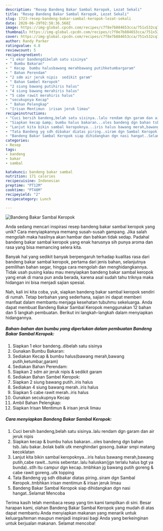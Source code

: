 ```yaml
---
description: "Resep Bandeng Bakar Sambal Keropok, Lezat Sekali"
title: "Resep Bandeng Bakar Sambal Keropok, Lezat Sekali"
slug: 1723-resep-bandeng-bakar-sambal-keropok-lezat-sekali
date: 2020-06-29T02:58:36.560Z
image: https://img-global.cpcdn.com/recipes/c7f8e7b884653cca/751x532cq70/bandeng-bakar-sambal-keropok-foto-resep-utama.jpg
thumbnail: https://img-global.cpcdn.com/recipes/c7f8e7b884653cca/751x532cq70/bandeng-bakar-sambal-keropok-foto-resep-utama.jpg
cover: https://img-global.cpcdn.com/recipes/c7f8e7b884653cca/751x532cq70/bandeng-bakar-sambal-keropok-foto-resep-utama.jpg
author: Randy Parker
ratingvalue: 4.8
reviewcount: 5
recipeingredient:
- "1 ekor bandengdibelah satu sisinya"
- " Bumbu Bakaran"
- " Kecap  bumbu halusbawang merahbawang putihketumbargaram"
- " Bahan Perendam"
- "2 sdm air jeruk nipis  sedikit garam"
- " Bahan Sambel Keropok"
- "2 siung bawang putihiris halus"
- "4 siung bawang merahiris halus"
- "5 cabe rawit merahiris halus"
- "secukupnya Kecap"
- " Bahan Pelengkap"
- "Irisan Mentimun  irisan jeruk limau"
recipeinstructions:
- "Cuci bersih bandeng,belah satu sisinya..lalu rendam dgn garam dan air jeruk nipis"
- "Siapkan kecap &amp; bumbu halus bakaran...oles bandeng dgn bahan tsb..lalu bakar..bolak balik utk menghindari gosong..bakar smpi matang kecoklatan"
- "Lanjut kita bikin sambal keropoknya...iris halus bawang merah,bawang putih,cabe rawit...tumis sebentar..lalu haluskan(jgn terlalu halus bgt ya bunda)..stlh itu campur dgn kecap..tmbhkan jg bawang putih goreng &amp; cabe rawit goreng..utk topping"
- "Tata Bandeng yg sdh dibakar diatas piring..siram dgn Sambal Keropok..tmbhkan irisan mentimun &amp; irisan jeruk limau"
- "Bandeng Bakar Sambal Keropok siap dihidangkan dgn nasi hangat..Selamat Mencoba"
categories:
- Resep
tags:
- bandeng
- bakar
- sambal

katakunci: bandeng bakar sambal 
nutrition: 171 calories
recipecuisine: Indonesian
preptime: "PT12M"
cooktime: "PT48M"
recipeyield: "2"
recipecategory: Lunch

---
```



![Bandeng Bakar Sambal Keropok](https://img-global.cpcdn.com/recipes/c7f8e7b884653cca/751x532cq70/bandeng-bakar-sambal-keropok-foto-resep-utama.jpg)

Anda sedang mencari inspirasi resep bandeng bakar sambal keropok yang unik? Cara menyiapkannya memang susah-susah gampang. Jika salah mengolah maka hasilnya akan hambar dan bahkan tidak sedap. Padahal bandeng bakar sambal keropok yang enak harusnya sih punya aroma dan rasa yang bisa memancing selera kita.

Banyak hal yang sedikit banyak berpengaruh terhadap kualitas rasa dari bandeng bakar sambal keropok, pertama dari jenis bahan, selanjutnya pemilihan bahan segar, hingga cara mengolah dan menghidangkannya. Tidak usah pusing kalau mau menyiapkan bandeng bakar sambal keropok yang enak di mana pun anda berada, karena asal sudah tahu triknya maka hidangan ini bisa menjadi sajian spesial.




Nah, kali ini kita coba, yuk, siapkan bandeng bakar sambal keropok sendiri di rumah. Tetap berbahan yang sederhana, sajian ini dapat memberi manfaat dalam membantu menjaga kesehatan tubuhmu sekeluarga. Anda dapat membuat Bandeng Bakar Sambal Keropok menggunakan 12 bahan dan 5 langkah pembuatan. Berikut ini langkah-langkah dalam menyiapkan hidangannya.

<!--inarticleads1-->

##### Bahan-bahan dan bumbu yang diperlukan dalam pembuatan Bandeng Bakar Sambal Keropok:

1. Siapkan 1 ekor bandeng..dibelah satu sisinya
1. Gunakan  Bumbu Bakaran:
1. Sediakan  Kecap &amp; bumbu halus(bawang merah,bawang putih,ketumbar,garam)
1. Sediakan  Bahan Perendam:
1. Siapkan 2 sdm air jeruk nipis &amp; sedikit garam
1. Sediakan  Bahan Sambel Keropok:
1. Siapkan 2 siung bawang putih..iris halus
1. Sediakan 4 siung bawang merah..iris halus
1. Siapkan 5 cabe rawit merah..iris halus
1. Gunakan secukupnya Kecap
1. Ambil  Bahan Pelengkap:
1. Siapkan Irisan Mentimun &amp; irisan jeruk limau




<!--inarticleads2-->

##### Cara menyiapkan Bandeng Bakar Sambal Keropok:

1. Cuci bersih bandeng,belah satu sisinya..lalu rendam dgn garam dan air jeruk nipis
1. Siapkan kecap &amp; bumbu halus bakaran...oles bandeng dgn bahan tsb..lalu bakar..bolak balik utk menghindari gosong..bakar smpi matang kecoklatan
1. Lanjut kita bikin sambal keropoknya...iris halus bawang merah,bawang putih,cabe rawit...tumis sebentar..lalu haluskan(jgn terlalu halus bgt ya bunda)..stlh itu campur dgn kecap..tmbhkan jg bawang putih goreng &amp; cabe rawit goreng..utk topping
1. Tata Bandeng yg sdh dibakar diatas piring..siram dgn Sambal Keropok..tmbhkan irisan mentimun &amp; irisan jeruk limau
1. Bandeng Bakar Sambal Keropok siap dihidangkan dgn nasi hangat..Selamat Mencoba




Terima kasih telah membaca resep yang tim kami tampilkan di sini. Besar harapan kami, olahan Bandeng Bakar Sambal Keropok yang mudah di atas dapat membantu Anda menyiapkan makanan yang menarik untuk keluarga/teman maupun menjadi inspirasi bagi Anda yang berkeinginan untuk berjualan makanan. Selamat mencoba!
